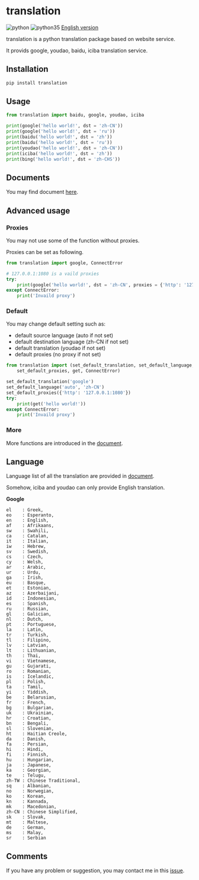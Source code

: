 # translation

![python](https://img.shields.io/badge/python-2.7-ff69b4.svg) ![python35](https://img.shields.io/badge/python-3.5-green.svg) [English version](https://github.com/littlecodersh/translation/blob/master/README.md)

translation is a python translation package based on website service.

It provids google, youdao, baidu, iciba translation service.

## Installation

```bash
pip install translation
```

## Usage

```python
from translation import baidu, google, youdao, iciba

print(google('hello world!', dst = 'zh-CN'))
print(google('hello world!', dst = 'ru'))
print(baidu('hello world!', dst = 'zh'))
print(baidu('hello world!', dst = 'ru'))
print(youdao('hello world!', dst = 'zh-CN'))
print(iciba('hello world!', dst = 'zh'))
print(bing('hello world!', dst = 'zh-CHS'))
```

## Documents

You may find document [here](http://translation.readthedocs.io/zh_CN/latest/).

## Advanced usage

### Proxies

You may not use some of the function without proxies.

Proxies can be set as following.

```python
from translation import google, ConnectError

# 127.0.0.1:1080 is a vaild proxies
try:
    print(google('hello world!', dst = 'zh-CN', proxies = {'http': '127.0.0.1:1080'}))
except ConnectError:
    print('Invaild proxy')
```

### Default

You may change default setting such as:
* default source language (auto if not set)
* default destination language (zh-CN if not set)
* default translation (youdao if not set)
* default proxies (no proxy if not set)

```python
from translation import (set_default_translation, set_default_language,
    set_default_proxies, get, ConnectError)

set_default_translation('google')
set_default_language('auto', 'zh-CN')
set_default_proxies({'http': '127.0.0.1:1080'})
try:
    print(get('hello world!'))
except ConnectError:
    print('Invaild proxy')
```

### More

More functions are introduced in the [document](http://translation.readthedocs.io/zh_CN/latest/).

## Language

Language list of all the translation are provided in [document](http://translation.readthedocs.io/zh_CN/latest/).

Somehow, iciba and youdao can only provide English translation.

**Google**
```
el    : Greek,
eo    : Esperanto,
en    : English,
af    : Afrikaans,
sw    : Swahili,
ca    : Catalan,
it    : Italian,
iw    : Hebrew,
sv    : Swedish,
cs    : Czech,
cy    : Welsh,
ar    : Arabic,
ur    : Urdu,
ga    : Irish,
eu    : Basque,
et    : Estonian,
az    : Azerbaijani,
id    : Indonesian,
es    : Spanish,
ru    : Russian,
gl    : Galician,
nl    : Dutch,
pt    : Portuguese,
la    : Latin,
tr    : Turkish,
tl    : Filipino,
lv    : Latvian,
lt    : Lithuanian,
th    : Thai,
vi    : Vietnamese,
gu    : Gujarati,
ro    : Romanian,
is    : Icelandic,
pl    : Polish,
ta    : Tamil,
yi    : Yiddish,
be    : Belarusian,
fr    : French,
bg    : Bulgarian,
uk    : Ukrainian,
hr    : Croatian,
bn    : Bengali,
sl    : Slovenian,
ht    : Haitian Creole,
da    : Danish,
fa    : Persian,
hi    : Hindi,
fi    : Finnish,
hu    : Hungarian,
ja    : Japanese,
ka    : Georgian,
te    : Telugu,
zh-TW : Chinese Traditional,
sq    : Albanian,
no    : Norwegian,
ko    : Korean,
kn    : Kannada,
mk    : Macedonian,
zh-CN : Chinese Simplified,
sk    : Slovak,
mt    : Maltese,
de    : German,
ms    : Malay,
sr    : Serbian
```

## Comments

If you have any problem or suggestion, you may contact me in this [issue](https://github.com/littlecodersh/translation/issues/1).
